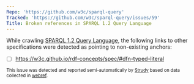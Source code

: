 ```yaml
---
Repo: 'https://github.com/w3c/sparql-query'
Tracked: 'https://github.com/w3c/sparql-query/issues/59'
Title: Broken references in SPARQL 1.2 Query Language
---
```


While crawling [SPARQL 1.2 Query Language](https://w3c.github.io/sparql-query/spec/), the following links to other specifications were detected as pointing to non-existing anchors:
* [ ] https://w3c.github.io/rdf-concepts/spec/#dfn-typed-literal

<sub>This issue was detected and reported semi-automatically by [Strudy](https://github.com/w3c/strudy/) based on data collected in [webref](https://github.com/w3c/webref/).</sub>
